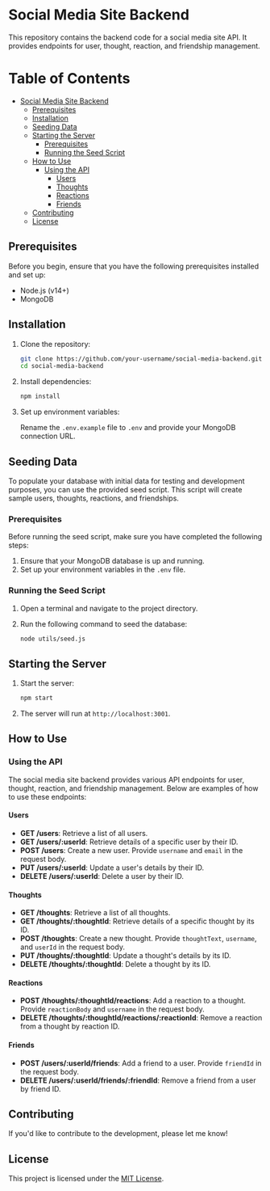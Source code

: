 # Social Media Site Backend

This repository contains the backend code for a social media site API. It provides endpoints for user, thought, reaction, and friendship management.

# Table of Contents

- [Social Media Site Backend](#social-media-site-backend)
  - [Prerequisites](#prerequisites)
  - [Installation](#installation)
  - [Seeding Data](#seeding-data)
  - [Starting the Server](#starting-the-server)
    - [Prerequisites](#prerequisites-1)
    - [Running the Seed Script](#running-the-seed-script)
  - [How to Use](#how-to-use)
    - [Using the API](#using-the-api)
      - [Users](#users)
      - [Thoughts](#thoughts)
      - [Reactions](#reactions)
      - [Friends](#friends)
  - [Contributing](#contributing)
  - [License](#license)


## Prerequisites

Before you begin, ensure that you have the following prerequisites installed and set up:

- Node.js (v14+)
- MongoDB

## Installation

1. Clone the repository:

   ```sh
   git clone https://github.com/your-username/social-media-backend.git
   cd social-media-backend
   ```

2. Install dependencies:

   ```sh
   npm install
   ```

3. Set up environment variables:

   Rename the `.env.example` file to `.env` and provide your MongoDB connection URL.

## Seeding Data

To populate your database with initial data for testing and development purposes, you can use the provided seed script. This script will create sample users, thoughts, reactions, and friendships.

### Prerequisites

Before running the seed script, make sure you have completed the following steps:

1. Ensure that your MongoDB database is up and running.
2. Set up your environment variables in the `.env` file.

### Running the Seed Script

1. Open a terminal and navigate to the project directory.

2. Run the following command to seed the database:

   ```sh
   node utils/seed.js
   ```

## Starting the Server

1. Start the server:

   ```sh
   npm start
   ```

2. The server will run at `http://localhost:3001`.

## How to Use

### Using the API

The social media site backend provides various API endpoints for user, thought, reaction, and friendship management. Below are examples of how to use these endpoints:

#### Users

- **GET /users**: Retrieve a list of all users.
- **GET /users/:userId**: Retrieve details of a specific user by their ID.
- **POST /users**: Create a new user. Provide `username` and `email` in the request body.
- **PUT /users/:userId**: Update a user's details by their ID.
- **DELETE /users/:userId**: Delete a user by their ID.

#### Thoughts

- **GET /thoughts**: Retrieve a list of all thoughts.
- **GET /thoughts/:thoughtId**: Retrieve details of a specific thought by its ID.
- **POST /thoughts**: Create a new thought. Provide `thoughtText`, `username`, and `userId` in the request body.
- **PUT /thoughts/:thoughtId**: Update a thought's details by its ID.
- **DELETE /thoughts/:thoughtId**: Delete a thought by its ID.

#### Reactions

- **POST /thoughts/:thoughtId/reactions**: Add a reaction to a thought. Provide `reactionBody` and `username` in the request body.
- **DELETE /thoughts/:thoughtId/reactions/:reactionId**: Remove a reaction from a thought by reaction ID.

#### Friends

- **POST /users/:userId/friends**: Add a friend to a user. Provide `friendId` in the request body.
- **DELETE /users/:userId/friends/:friendId**: Remove a friend from a user by friend ID.

## Contributing

If you'd like to contribute to the development, please let me know!

## License

This project is licensed under the [MIT License](LICENSE).